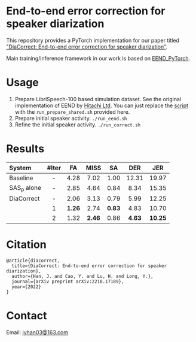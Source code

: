 # End-to-end error correction for speaker diarization
This repository provides a PyTorch implementation for our paper titled ["DiaCorrect: End-to-end error correction for speaker diarization"](https://arxiv.org/pdf/2210.17189.pdf).

Main training/inference framework in our work is based on [
EEND_PyTorch](https://github.com/Xflick/EEND_PyTorch).

# Usage
1. Prepare LibriSpeech-100 based simulation dataset. See the original implementation of EEND by [Hitachi Ltd](https://github.com/hitachi-speech/EEND). You can just replace the [script](https://github.com/hitachi-speech/EEND/tree/master/egs/mini_librispeech/v1) with the `run_prepare_shared.sh` provided here. 
2. Prepare initial speaker activity. `./run_eend.sh`
3. Refine the initial speaker activity. `./run_correct.sh`

# Results

| System | #Iter | FA | MISS | SA | DER | JER |
|:-------|:-----:|:--:|:----:|:--:|:---:|:---:|
|Baseline| - | 4.28 | 7.02 | 1.00 | 12.31 | 19.97|
|SAS<sub>p</sub> alone| - | 2.85 | 4.64 | 0.84 | 8.34 | 15.35 |
|DiaCorrect | - | 2.06 | 3.13 | 0.79 | 5.99 | 12.25 |
| | 1 | **1.26** | 2.74 | **0.83** | 4.83 | 10.70 |
| | 2| 1.32 | **2.46** | 0.86 | **4.63** | **10.25**

# Citation
    @article{diacorrect,
      title={DiaCorrect: End-to-end error correction for speaker diarization},  
      author={Han, J. and Cao, Y. and Lu, H. and Long, Y.},
      journal={arXiv preprint arXiv:2210.17189},
      year={2022}
    }

# Contact
Email: jyhan03@163.com



  


